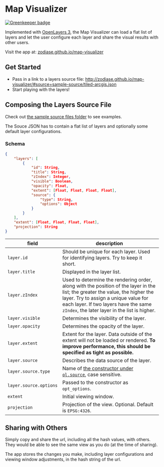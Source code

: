 # Map Visualizer

[![Greenkeeper badge](https://badges.greenkeeper.io/Zodiase/map-visualizer.svg)](https://greenkeeper.io/)

Implemented with [OpenLayers 3](http://openlayers.org/), the Map Visualizer can load a flat list of layers and let the user configure each layer and share the visual results with other users.

Visit the app at: [zodiase.github.io/map-visualizer](http://zodiase.github.io/map-visualizer/)

## Get Started
- Pass in a link to a layers source file: http://zodiase.github.io/map-visualizer/#source=sample-source/tiled-arcgis.json
- Start playing with the layers!

## Composing the Layers Source File
Check out [the sample source files folder](https://github.com/Zodiase/map-visualizer/tree/gh-pages/sample-source) to see examples.

The Souce JSON has to contain a flat list of layers and optionally some default layer configurations.

### Schema
```JSON
{
    "layers": [
        {
            "id": String,
            "title": String,
            "zIndex": Integer,
            "visible": Boolean,
            "opacity": Float,
            "extent": [Float, Float, Float, Float],
            "source": {
                "type": String,
                "options": Object
            }
        }
    ],
    "extent": [Float, Float, Float, Float],
    "projection": String
}
```

| field                  | description                                        |
|------------------------|----------------------------------------------------|
| `layer.id`             | Should be unique for each layer. Used for identifying layers. Try to keep it short.
| `layer.title`          | Displayed in the layer list.
| `layer.zIndex`         | Used to determine the rendering order, along with the position of the layer in the list; the greater the value, the higher the layer. Try to assign a unique value for each layer. If two layers have the same `zIndex`, the later layer in the list is higher.
| `layer.visible`        | Determines the visibility of the layer.
| `layer.opacity`        | Determines the opacity of the layer.
| `layer.extent`         | Extent for the layer. Data outside of the extent will not be loaded or rendered. **To improve performance, this should be specified as tight as possible.**
| `layer.source`         | Describes the data source of the layer.
| `layer.source.type`    | Name of [the constructor under `ol.source`](http://openlayers.org/en/latest/apidoc/ol.source.html), case sensitive.
| `layer.source.options` | Passed to the constructor as `opt_options`.
| `extent`               | Initial viewing window.
| `projection`           | Projection of the view. Optional. Default is `EPSG:4326`.

## Sharing with Others
Simply copy and share the url, including all the hash values, with others. They would be able to see the same view as you do (at the time of sharing).

The app stores the changes you make, including layer configurations and viewing window adjustments, in the hash string of the url.
